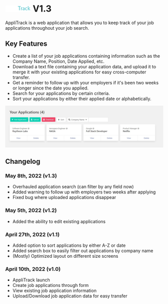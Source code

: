 # ![AppliTrack](images/logo.png) V1.3

AppliTrack is a web application that allows you to keep track of your job applications throughout your job search.

## Key Features

- Create a list of your job applications containing information such as the Company Name, Position, Date Applied, etc.
- Download a text file containing your application data, and upload it to merge it with your existing applications for easy cross-computer transfer.
- Get a reminder to follow up with your employers if it's been two weeks or longer since the date you applied.
- Search for your applications by certain criteria.
- Sort your applications by either their applied date or alphabetically.

![applications screenshot](images/applications.jpg)

## Changelog
### May 8th, 2022 (v1.3)
- Overhauled application search (can filter by any field now)
- Added warning to follow up with employers two weeks after applying
- Fixed bug where uploaded applications disappear

### May 5th, 2022 (v1.2)
- Added the ability to edit existing applications

### April 27th, 2022 (v1.1)
- Added option to sort applications by either A-Z or date
- Added search box to easily filter out applications by company name
- (Mostly) Optimized layout on different size screens

### April 10th, 2022 (v1.0)
- AppliTrack launch
- Create job applications through form
- View existing job application information
- Upload/Download job application data for easy transfer
